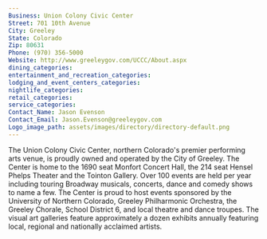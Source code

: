 ```yaml
---
Business: Union Colony Civic Center
Street: 701 10th Avenue
City: Greeley
State: Colorado
Zip: 80631
Phone: (970) 356-5000
Website: http://www.greeleygov.com/UCCC/About.aspx
dining_categories: 
entertainment_and_recreation_categories: 
lodging_and_event_centers_categories: 
nightlife_categories: 
retail_categories: 
service_categories: 
Contact_Name: Jason Evenson
Contact_Email: Jason.Evenson@greeleygov.com
Logo_image_path: assets/images/directory/directory-default.png
---
```

The Union Colony Civic Center, northern Colorado's premier performing arts venue, is proudly owned and operated by the City of Greeley. The Center is home to the 1690 seat Monfort Concert Hall, the 214 seat Hensel Phelps Theater and the Tointon Gallery. Over 100 events are held per year including touring Broadway musicals, concerts, dance and comedy shows to name a few. The Center is proud to host events sponsored by the University of Northern Colorado, Greeley Philharmonic Orchestra, the Greeley Chorale, School District 6, and local theatre and dance troupes. The visual art galleries feature approximately a dozen exhibits annually featuring local, regional and nationally acclaimed artists.
